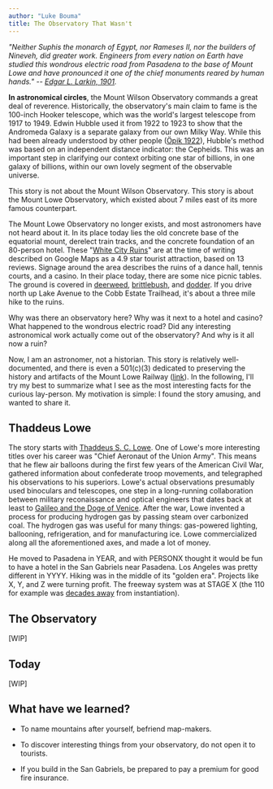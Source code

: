 ```yaml
---
author: "Luke Bouma"
title: The Observatory That Wasn't
---
```


_"Neither Suphis the monarch of Egypt, nor Rameses II, nor the builders of
Nineveh, did greater work.  Engineers from every nation on Earth have studied
this wondrous electric road from Pasadena to the base of Mount Lowe and have
pronounced it one of the chief monuments reared by human hands." -- [Edgar L.
Larkin, 1901](https://ui.adsabs.harvard.edu/abs/1901PA......9..359L/abstract)._

**In astronomical circles**, the Mount Wilson Observatory commands a great deal
of reverence.  Historically, the observatory's main claim to fame is the 100-inch
Hooker telescope, which was the world's largest telescope from 1917 to 1949.
Edwin Hubble used it from 1922 to 1923 to show that the Andromeda Galaxy is
a separate galaxy from our own Milky Way.  While this had been already
understood by other people ([Öpik
1922](https://articles.adsabs.harvard.edu/pdf/1922ApJ....55..406O)), Hubble's
method was based on an independent distance indicator: the Cepheids.
This was an important step in clarifying our context
orbiting one star of billions, in one galaxy of billions, within our own lovely
segment of the observable universe.

This story is not about the Mount Wilson Observatory.  This story is about the
Mount Lowe Observatory, which existed about 7 miles east of its more famous
counterpart.  

The Mount Lowe Observatory no longer exists, and most astronomers have not
heard about it.  In its place today lies the old concrete base of the
equatorial mount, derelect train tracks, and the concrete foundation of an
80-person hotel.  These "[White City
Ruins](https://www.google.com/maps/place/White+City+Ruins/@34.2109791,-118.1226944,17z/data=!3m1!4b1!4m5!3m4!1s0x80c2c2b1d6d825f3:0x8b19023d042d0724!8m2!3d34.2109791!4d-118.1205057?hl=en)"
are at the time of writing described on Google Maps as a 4.9 star tourist
attraction, based on 13 reviews.  Signage around the area describes the
ruins of a dance hall, tennis courts, and a casino.  In their place today, there are some nice
picnic tables.  The ground is covered in [deerweed](/images/deerweed.jpeg),
[brittlebush](/images/brittlebush.jpeg), and [dodder](/images/dodder.jpeg).  If
you drive north up Lake Avenue to the Cobb Estate Trailhead, it's about a three
mile hike to the ruins.

Why was there an observatory here?  Why was it next to
a hotel and casino?  What happened to the wondrous electric road?
Did any interesting astronomical work actually come out of the observatory?
And why is it all now a ruin?

Now, I am an astronomer, not a historian.  This story is
relatively well-documented, and
there is even a 501(c)(3) dedicated to preserving the history and artifacts of
the Mount Lowe Railway ([link](https://www.mountlowe.org/)).
In the following, I'll try my best to summarize what I see as the most
interesting facts for the curious lay-person.
My motivation is simple: I found the story amusing, and wanted to share it.

## Thaddeus Lowe

The story starts with [Thaddeus S. C.
Lowe](https://en.wikipedia.org/wiki/Thaddeus_S._C._Lowe).  One of Lowe's more
interesting titles over his career was "Chief Aeronaut of the Union Army".
This means that he flew air balloons during the first few years of the American
Civil War, gathered information about confederate troop movements, and
telegraphed his observations to his superiors.  Lowe's actual observations
presumably used binoculars and telescopes, one step in a long-running
collaboration between military reconaissance and optical engineers that dates
back at least to [Galileo and the Doge of
Venice](/images/Galileo_Doge_of_Venice.jpeg).  After the war, Lowe invented a
process for producing hydrogen gas by passing steam over carbonized coal.  The
hydrogen gas was useful for many things: gas-powered lighting, ballooning,
refrigeration, and for manufacturing ice.  Lowe commercialized along all the
aforementioned axes, and made a lot of money.

He moved to Pasadena in YEAR, and with PERSONX thought it would be fun to have
a hotel in the San Gabriels near Pasadena.
Los Angeles was pretty different in YYYY.
Hiking was in the middle of its "golden era". 
Projects like X, Y, and Z were turning profit.
The freeway system was at STAGE X (the 110 for example was [decades
away](https://www.arroyoseco.org/HAERASP.pdf) from instantiation).



## The Observatory

[WIP]

## Today

[WIP]

## What have we learned?

* To name mountains after yourself, befriend map-makers.

* To discover interesting things from your observatory, do not open it to
tourists.

* If you build in the San Gabriels, be prepared to pay a premium for good fire
  insurance.
